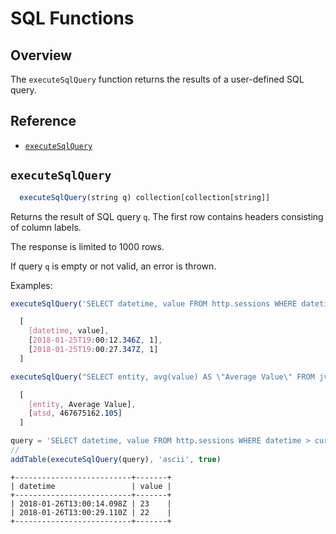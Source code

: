 # SQL Functions

## Overview

The `executeSqlQuery` function returns the results of a user-defined SQL query.

## Reference

* [`executeSqlQuery`](#executesqlquery)

## `executeSqlQuery`

```javascript
  executeSqlQuery(string q) collection[collection[string]]
```

Returns the result of SQL query `q`. The first row contains headers consisting of column labels.

The response is limited to 1000 rows.

If query `q` is empty or not valid, an error is thrown.

Examples:

```javascript
executeSqlQuery('SELECT datetime, value FROM http.sessions WHERE datetime > current_hour LIMIT 2')
```

```css
  [
    [datetime, value],
    [2018-01-25T19:00:12.346Z, 1],
    [2018-01-25T19:00:27.347Z, 1]
  ]
```

```javascript
executeSqlQuery("SELECT entity, avg(value) AS \"Average Value\" FROM jvm_memory_used WHERE datetime > current_hour GROUP BY entity")
```

```css
  [
    [entity, Average Value],
    [atsd, 467675162.105]
  ]
```

```javascript
query = 'SELECT datetime, value FROM http.sessions WHERE datetime > current_hour LIMIT 2'
//
addTable(executeSqlQuery(query), 'ascii', true)
```

```ls
+--------------------------+-------+
| datetime                 | value |
+--------------------------+-------+
| 2018-01-26T13:00:14.098Z | 23    |
| 2018-01-26T13:00:29.110Z | 22    |
+--------------------------+-------+
```
